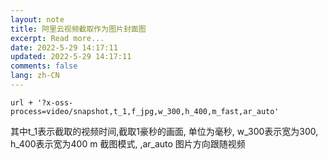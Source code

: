 ```yaml
---
layout: note
title: 阿里云视频截取作为图片封面图
excerpt: Read more...
date: 2022-5-29 14:17:11
updated: 2022-5-29 14:17:11
comments: false
lang: zh-CN
---
```


`url + '?x-oss-process=video/snapshot,t_1,f_jpg,w_300,h_400,m_fast,ar_auto'`

其中t_1表示截取的视频时间,截取1豪秒的画面, 单位为毫秒, w_300表示宽为300, h_400表示宽为400
m 截图模式, ,ar_auto 图片方向跟随视频
  